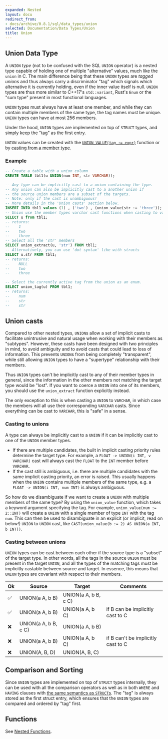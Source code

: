 ```yaml
---
expanded: Nested
layout: docu
redirect_from:
- docs/archive/0.8.1/sql/data_types/union
selected: Documentation/Data Types/Union
title: Union
---
```


## Union Data Type

A `UNION` *type* (not to be confused with the SQL `UNION` operator) is a nested type capable of holding one of multiple "alternative" values, much like the `union` in C. The main difference being that these `UNION` types are *tagged unions* and thus always carry a discriminator "tag" which signals which alternative it is currently holding, even if the inner value itself is null. `UNION` types are thus more similar to C++17's `std::variant`, Rust's `Enum` or the "sum type" present in most functional languages.

`UNION` types must always have at least one member, and while they can contain multiple members of the same type, the tag names must be unique. `UNION` types can have at most 256 members.
 
Under the hood, `UNION` types are implemented on top of `STRUCT` types, and simply keep the "tag" as the first entry.

`UNION` values can be created with the [`UNION_VALUE(tag := expr)`](../functions/nested#union-functions) function or by [casting from a member type](#casting-to-unions).

### Example 
```sql
-- Create a table with a union column
CREATE TABLE tbl1(u UNION(num INT, str VARCHAR));

-- Any type can be implicitly cast to a union containing the type.
-- Any union can also be implicitly cast to a another union if 
-- the source union members are a subset of the targets.
-- Note: only if the cast is unambiguous! 
-- More details in the 'Union casts' section below.
INSERT INTO tbl1 values (1) , ('two') , (union_value(str := 'three'));
-- Union use the member types varchar cast functions when casting to varchar.
SELECT u from tbl1;
-- returns:
--    1
--    two
--    three
-- Select all the 'str' members
SELECT union_extract(u, 'str') FROM tbl1;
-- Alternatively, you can use 'dot syntax' like with structs
SELECT u.str FROM tbl1;
-- returns: 
--    NULL
--    two
--    three

-- Select the currently active tag from the union as an enum.
SELECT union_tag(u) FROM tbl1;
-- returns:
--    num
--    str
--    str
```

## Union casts
Compared to other nested types, `UNION`s allow a set of implicit casts to facilitate unintrusive and natural usage when working with their members as "subtypes".
However, these casts have been designed with two principles in mind, to avoid ambiguity and to avoid casts that could lead to loss of information. This prevents `UNION`s from being completely "transparent", while still allowing `UNION` types to have a "supertype" relationship with their members.

Thus `UNION` types can't be implicitly cast to any of their member types in general, since the information in the other members not matching the target type would be "lost". If you want to coerce a `UNION` into one of its members, you should use the `union_extract` function explicitly instead.

The only exception to this is when casting a `UNION` to `VARCHAR`, in which case the members will all use their corresponding `VARCHAR` casts. Since everything can be cast to `VARCHAR`, this is "safe" in a sense. 

### Casting to unions
A type can always be implicitly cast to a `UNION` if it can be implicitly cast to one of the `UNION` member types.

- If there are multiple candidates, the built in implicit casting priority rules determine the target type. For example, a `FLOAT -> UNION(i INT, v VARCHAR)` cast will always cast the `FLOAT` to the `INT` member before `VARCHAR`.
- If the cast still is ambiguous, i.e. there are multiple candidates with the same implicit casting priority, an error is raised. This usually happens when the `UNION` contains multiple members of the same type, e.g. a `FLOAT -> UNION(i INT, num INT)` is always ambiguous.

So how do we disambiguate if we want to create a `UNION` with multiple members of the same type? By using the `union_value` function, which takes a keyword argument specifying the tag. For example, `union_value(num := 2::INT)` will create a `UNION` with a single member of type `INT` with the tag `num`. This can then be used to disambiguate in an explicit (or implicit, read on below!) `UNION` to `UNION` cast, like `CAST(union_value(b := 2) AS UNION(a INT, b INT))`.

### Casting between unions
`UNION` types can be cast between each other if the source type is a "subset" of the target type. In other words, all the tags in the source `UNION` must be present in the target `UNION`, and all the types of the matching tags must be implicitly castable between source and target. In essence, this means that `UNION` types are covariant with respect to their members.


|Ok| Source                |          Target       |               Comments             |
|----|---------------------|-----------------------|------------------------------------|
| ✅ | UNION(a A, b B)      | UNION(a A, b B, c C) |                                     |
| ✅ | UNION(a A, b B)      | UNION(a A, b C)      | if B can be implicitly cast to C   |
| ❌ | UNION(a A, b B, c C) | UNION(a A, b B)      |                                    |
| ❌ | UNION(a A, b B)      | UNION(a A, b C)      | if B can't be implicitly cast to C |
| ❌ | UNION(A, B, D)       | UNION(A, B, C)       |                                    |


## Comparison and Sorting
Since `UNION` types are implemented on top of `STRUCT` types internally, they can be used with all the comparison operators as well as in both `WHERE` and `HAVING` clauses with [the same semantics as `STRUCT`s](struct#comparison-operators). The "tag" is always stored as the first struct entry, which ensures that the `UNION` types are compared and ordered by "tag" first.

## Functions
See [Nested Functions](../../sql/functions/nested#union-functions).